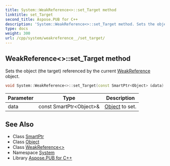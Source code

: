```yaml
---
title: System::WeakReference<>::set_Target method
linktitle: set_Target
second_title: Aspose.PUB for C++
description: 'System::WeakReference<>::set_Target method. Sets the object (the target) referenced by the current WeakReference object in C++.'
type: docs
weight: 300
url: /cpp/system/weakreference__/set_target/
---
```

## WeakReference<>::set_Target method


Sets the object (the target) referenced by the current [WeakReference](../../weakreference/) object.

```cpp
void System::WeakReference<>::set_Target(const SmartPtr<Object> &data)
```


| Parameter | Type | Description |
| --- | --- | --- |
| data | const SmartPtr\<Object\>\& | [Object](../../object/) to set. |

## See Also

* Class [SmartPtr](../../smartptr/)
* Class [Object](../../object/)
* Class [WeakReference<>](../)
* Namespace [System](../../)
* Library [Aspose.PUB for C++](../../../)
